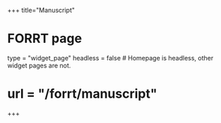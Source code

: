 +++
title="Manuscript"
# FORRT page
type = "widget_page"
headless = false  # Homepage is headless, other widget pages are not.
# url = "/forrt/manuscript"
+++

